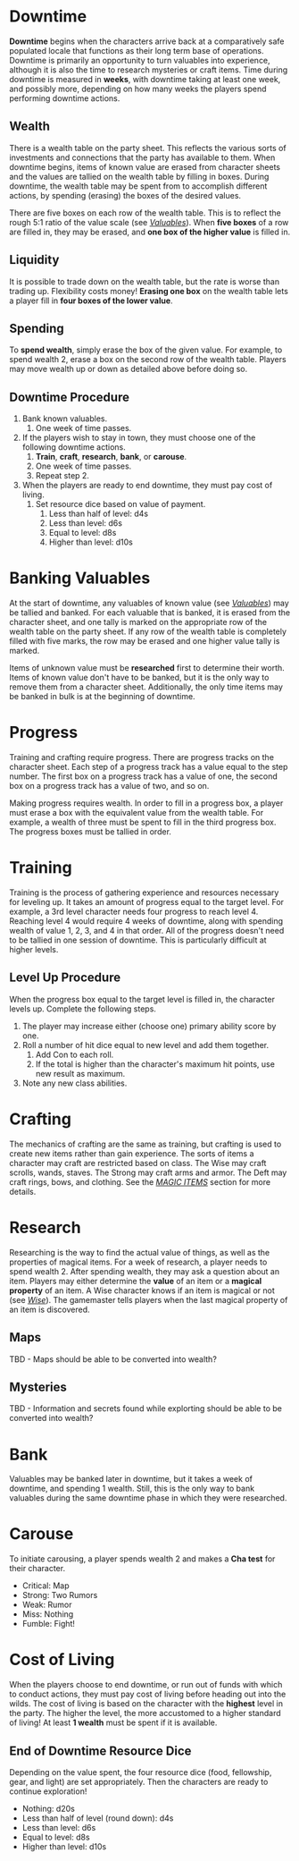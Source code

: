 # Downtime

**Downtime** begins when the characters arrive back at a comparatively safe populated locale that functions as their long term base of operations. Downtime is primarily an opportunity to turn valuables into experience, although it is also the time to research mysteries or craft items. Time during downtime is measured in **weeks**, with downtime taking at least one week, and possibly more, depending on how many weeks the players spend performing downtime actions.

## Wealth

There is a wealth table on the party sheet. This reflects the various sorts of investments and connections that the party has available to them. When downtime begins, items of known value are erased from character sheets and the values are tallied on the wealth table by filling in boxes. During downtime, the wealth table may be spent from to accomplish different actions, by spending (erasing) the boxes of the desired values.

There are five boxes on each row of the wealth table. This is to reflect the rough 5:1 ratio of the value scale (see [_Valuables_](VALUABLES.md)). When **five boxes** of a row are filled in, they may be erased, and **one box of the higher value** is filled in.

## Liquidity

It is possible to trade down on the wealth table, but the rate is worse than trading up. Flexibility costs money! **Erasing one box** on the wealth table lets a player fill in **four boxes of the lower value**.

## Spending

To **spend wealth**, simply erase the box of the given value. For example, to spend wealth 2, erase a box on the second row of the wealth table. Players may move wealth up or down as detailed above before doing so.

## Downtime Procedure

1. Bank known valuables.
   1. One week of time passes.
2. If the players wish to stay in town, they must choose one of the following downtime actions.
   1. **Train**, **craft**, **research**, **bank**, or **carouse**.
   2. One week of time passes.
   3. Repeat step 2.
3. When the players are ready to end downtime, they must pay cost of living.
   1. Set resource dice based on value of payment.
      1. Less than half of level: d4s
      2. Less than level: d6s
      3. Equal to level: d8s
      4. Higher than level: d10s

# Banking Valuables

At the start of downtime, any valuables of known value (see [_Valuables_](VALUABLES.md)) may be tallied and banked. For each valuable that is banked, it is erased from the character sheet, and one tally is marked on the appropriate row of the wealth table on the party sheet. If any row of the wealth table is completely filled with five marks, the row may be erased and one higher value tally is marked.

Items of unknown value must be **researched** first to determine their worth. Items of known value don't have to be banked, but it is the only way to remove them from a character sheet. Additionally, the only time items may be banked in bulk is at the beginning of downtime.

# Progress

Training and crafting require progress. There are progress tracks on the character sheet. Each step of a progress track has a value equal to the step number. The first box on a progress track has a value of one, the second box on a progress track has a value of two, and so on.

Making progress requires wealth. In order to fill in a progress box, a player must erase a box with the equivalent value from the wealth table. For example, a wealth of three must be spent to fill in the third progress box. The progress boxes must be tallied in order.

# Training

Training is the process of gathering experience and resources necessary for leveling up. It takes an amount of progress equal to the target level. For example, a 3rd level character needs four progress to reach level 4. Reaching level 4 would require 4 weeks of downtime, along with spending wealth of value 1, 2, 3, and 4 in that order. All of the progress doesn't need to be tallied in one session of downtime. This is particularly difficult at higher levels.

## Level Up Procedure

When the progress box equal to the target level is filled in, the character levels up. Complete the following steps.

1. The player may increase either (choose one) primary ability score by one.
2. Roll a number of hit dice equal to new level and add them together.
   1. Add Con to each roll.
   2. If the total is higher than the character's maximum hit points, use new result as maximum.
3. Note any new class abilities.

# Crafting

The mechanics of crafting are the same as training, but crafting is used to create new items rather than gain experience. The sorts of items a character may craft are restricted based on class. The Wise may craft scrolls, wands, staves. The Strong may craft arms and armor. The Deft may craft rings, bows, and clothing. See the [_MAGIC ITEMS_](ITEMS.md) section for more details.

# Research

Researching is the way to find the actual value of things, as well as the properties of magical items. For a week of research, a player needs to spend wealth 2. After spending wealth, they may ask a question about an item. Players may either determine the **value** of an item or a **magical property** of an item. A Wise character knows if an item is magical or not (see [_Wise_](WISE.md)). The gamemaster tells players when the last magical property of an item is discovered.

## Maps

TBD - Maps should be able to be converted into wealth?

## Mysteries

TBD - Information and secrets found while explorting should be able to be converted into wealth?

# Bank

Valuables may be banked later in downtime, but it takes a week of downtime, and spending 1 wealth. Still, this is the only way to bank valuables during the same downtime phase in which they were researched.

# Carouse

To initiate carousing, a player spends wealth 2 and makes a **Cha test** for their character.

* Critical: Map
* Strong: Two Rumors
* Weak: Rumor
* Miss: Nothing
* Fumble: Fight!

# Cost of Living

When the players choose to end downtime, or run out of funds with which to conduct actions, they must pay cost of living before heading out into the wilds. The cost of living is based on the character with the **highest** level in the party. The higher the level, the more accustomed to a higher standard of living! At least **1 wealth** must be spent if it is available.

## End of Downtime Resource Dice

Depending on the value spent, the four resource dice (food, fellowship, gear, and light) are set appropriately. Then the characters are ready to continue exploration!

* Nothing: d20s
* Less than half of level (round down): d4s
* Less than level: d6s
* Equal to level: d8s
* Higher than level: d10s
